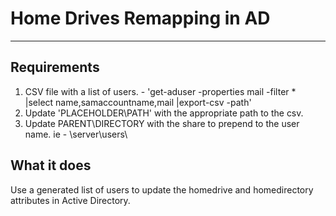 # Home Drives Remapping in AD
------------

Requirements
------------------
1. CSV file with a list of users. - 'get-aduser -properties mail -filter * |select name,samaccountname,mail |export-csv -path'
2. Update 'PLACEHOLDER\PATH' with the appropriate path to the csv.
3. Update PARENT\DIRECTORY with the share to prepend to the user name. ie - \\server\users\

What it does
------------------
Use a generated list of users to update the homedrive and homedirectory attributes in Active Directory. 